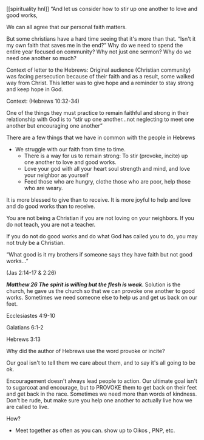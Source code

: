 [[spirituality hnl]]
“And let us consider how to stir up one another to love and good works,

We can all agree that our personal faith matters.

But some christians have a hard time seeing that it's more than that. “Isn't it my own faith that saves me in the end?” Why do we need to spend the entire year focused on community? Why not just one sermon? Why do we need one another so much?

Context of letter to the Hebrews: Original audience (Christian community) was facing persecution because of their faith and as a result, some walked way from Christ. This letter was to give hope and a reminder to stay strong and keep hope in God.

Context: (Hebrews 10:32-34)

One of the things they must practice to remain faithful and strong in their relationship with God is to “stir up one another…not neglecting to meet one another but encouraging one another”

There are a few things that we have in common with the people in Hebrews

- We struggle with our faith from time to time.
    - There is a way for us to remain strong: To stir (provoke, incite) up one another to love and good works.
    - Love your god with all your heart soul strength and mind, and love your neighbor as yourself
    - Feed those who are hungry, clothe those who are poor, help those who are weary.

It is more blessed to give than to receive. It is more joyful to help and love and do good works than to receive.

You are not being a Christian if you are not loving on your neighbors. If you do not teach, you are not a teacher.

If you do not do good works and do what God has called you to do, you may not truly be a Christian.

“What good is it my brothers if someone says they have faith but not good works…”

(Jas 2:14-17 & 2:26)

_**Matthew 26 The spirit is willing but the flesh is weak**_. Solution is the church, he gave us the church so that we can provoke one another to good works. Sometimes we need someone else to help us and get us back on our feet.

Ecclesiastes 4:9-10

Galatians 6:1-2

Hebrews 3:13

Why did the author of Hebrews use the word provoke or incite?

Our goal isn't to tell them we care about them, and to say it's all going to be ok.

Encouragement doesn't always lead people to action. Our ultimate goal isn't to sugarcoat and encourage, but to PROVOKE them to get back on their feet and get back in the race. Sometimes we need more than words of kindness. Don't be rude, but make sure you help one another to actually live how we are called to live.

How?

- Meet together as often as you can. show up to Oikos , PNP, etc.